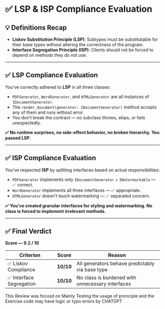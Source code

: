 # ✅ LSP & ISP Compliance Evaluation

## 💡 Definitions Recap

- **Liskov Substitution Principle (LSP)**: Subtypes must be substitutable for their base types without altering the correctness of the program.
- **Interface Segregation Principle (ISP)**: Clients should not be forced to depend on methods they do not use.

---

## ✅ LSP Compliance Evaluation

You’ve correctly adhered to **LSP** in all three classes:

- `PDFGenerator`, `WordGenerator`, and `HTMLGenerator` are all instances of `IDocumentGenerator`.
- The `render_document(generator: IDocumentGenerator)` method accepts any of them and runs without error.
- You don’t break the contract — no subclass throws, skips, or fails unexpectedly.

**✅ No runtime surprises, no side-effect behavior, no broken hierarchy. You passed LSP.**

---

## ✅ ISP Compliance Evaluation

You’ve respected **ISP** by splitting interfaces based on actual responsibilities:

- `PDFGenerator` implements only `IDocumentGenerator` + `IWatermarkable` — ✅ correct.
- `WordGenerator` implements all three interfaces — ✅ appropriate.
- `HTMLGenerator` doesn’t touch watermarking — ✅ separated concern.

**✅ You’ve created granular interfaces for styling and watermarking. No class is forced to implement irrelevant methods.**

---

## ✅ Final Verdict

**Score — 9.2 / 10**

| Criterion              | Score     | Reason                                                                 |
|------------------------|-----------|------------------------------------------------------------------------|
| ✅ Liskov Compliance   | **10/10** | All generators behave predictably via base type                        |
| ✅ Interface Segregation | **10/10** | No class is burdened with unnecessary interfaces                        |

This Review was focusd on Mainly Testing the usage of pronciple and the Exercise code may have logic or typo errors
by CHATGPT

